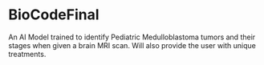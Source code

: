 # BioCodeFinal
An AI Model trained to identify Pediatric Medulloblastoma tumors and their stages when given a brain MRI scan. Will also provide the user with unique treatments.
